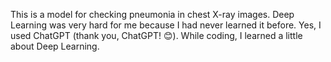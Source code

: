 This is a model for checking pneumonia in chest X-ray images. Deep Learning was very hard for me because I had never learned it before.
Yes, I used ChatGPT (thank you, ChatGPT! 😊). While coding, I learned a little about Deep Learning.

